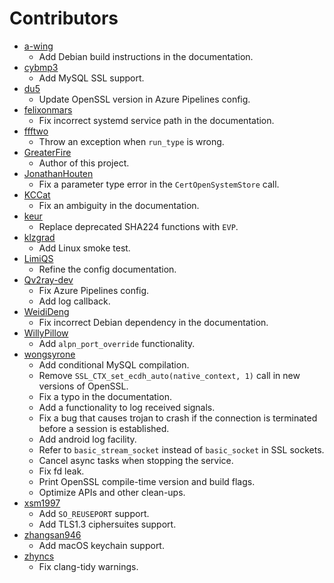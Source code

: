 # Contributors

- [a-wing](https://github.com/a-wing)
    - Add Debian build instructions in the documentation.
- [cybmp3](https://github.com/cybmp3)
    - Add MySQL SSL support.
- [du5](https://github.com/du5)
    - Update OpenSSL version in Azure Pipelines config.
- [felixonmars](https://github.com/felixonmars)
    - Fix incorrect systemd service path in the documentation.
- [ffftwo](https://github.com/ffftwo)
    - Throw an exception when `run_type` is wrong.
- [GreaterFire](https://github.com/GreaterFire)
    - Author of this project.
- [JonathanHouten](https://github.com/JonathanHouten)
    - Fix a parameter type error in the `CertOpenSystemStore` call.
- [KCCat](https://github.com/KCCat)
    - Fix an ambiguity in the documentation.
- [keur](https://github.com/keur)
    - Replace deprecated SHA224 functions with `EVP`.
- [klzgrad](https://github.com/klzgrad)
    - Add Linux smoke test.
- [LimiQS](https://github.com/LimiQS)
    - Refine the config documentation.
- [Qv2ray-dev](https://github.com/Qv2ray-dev)
    - Fix Azure Pipelines config.
    - Add log callback.
- [WeidiDeng](https://github.com/WeidiDeng)
    - Fix incorrect Debian dependency in the documentation.
- [WillyPillow](https://github.com/WillyPillow)
    - Add `alpn_port_override` functionality.
- [wongsyrone](https://github.com/wongsyrone)
    - Add conditional MySQL compilation.
    - Remove `SSL_CTX_set_ecdh_auto(native_context, 1)` call in new versions of OpenSSL.
    - Fix a typo in the documentation.
    - Add a functionality to log received signals.
    - Fix a bug that causes trojan to crash if the connection is terminated before a session is established.
    - Add android log facility.
    - Refer to `basic_stream_socket` instead of `basic_socket` in SSL sockets.
    - Cancel async tasks when stopping the service.
    - Fix fd leak.
    - Print OpenSSL compile-time version and build flags.
    - Optimize APIs and other clean-ups.
- [xsm1997](https://github.com/xsm1997)
    - Add `SO_REUSEPORT` support.
    - Add TLS1.3 ciphersuites support.
- [zhangsan946](https://github.com/zhangsan946)
    - Add macOS keychain support.
- [zhyncs](https://github.com/zhyncs)
    - Fix clang-tidy warnings.
